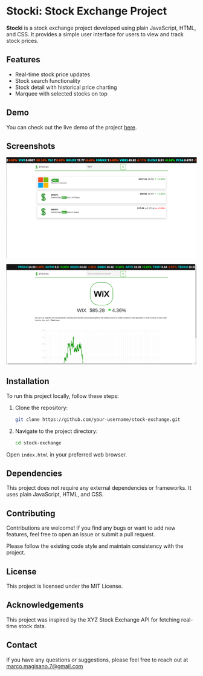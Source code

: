 # Stocki: Stock Exchange Project

**Stocki** is a stock exchange project developed using plain JavaScript, HTML, and CSS. It provides a simple user interface for users to view and track stock prices.

## Features

- Real-time stock price updates
- Stock search functionality
- Stock detail with historical price charting
- Marquee with selected stocks on top

## Demo

You can check out the live demo of the project [here](https://example.com).

## Screenshots

![Screenshot 1](/screenshots/screenshot1.png)

![Screenshot 2](/screenshots/screenshot2.png)

## Installation

To run this project locally, follow these steps:

1. Clone the repository:

   ```bash
   git clone https://github.com/your-username/stock-exchange.git
   ```
2. Navigate to the project directory:

   ```bash
   cd stock-exchange
   ```

Open `index.html` in your preferred web browser.

## Dependencies

This project does not require any external dependencies or frameworks. It uses plain JavaScript, HTML, and CSS.

## Contributing

Contributions are welcome! If you find any bugs or want to add new features, feel free to open an issue or submit a pull request.

Please follow the existing code style and maintain consistency with the project.

## License

This project is licensed under the MIT License.

## Acknowledgements

This project was inspired by the XYZ Stock Exchange API for fetching real-time stock data.

## Contact

If you have any questions or suggestions, please feel free to reach out at [marco.magisano.7@gmail.com](mailto:marco.magisano.7)
